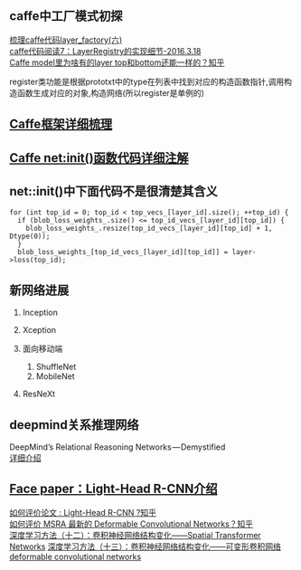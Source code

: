 ## caffe中工厂模式初探
[梳理caffe代码layer_factory(六)](http://blog.csdn.net/langb2014/article/details/50991315)  
[caffe代码阅读7：LayerRegistry的实现细节-2016.3.18](http://blog.csdn.net/xizero00/article/details/50923722)  
[Caffe model里为啥有的layer top和bottom还能一样的？知乎](https://www.zhihu.com/question/46501015?sort=created)

register类功能是根据prototxt中的type在列表中找到对应的构造函数指针,调用构造函数生成对应的对象,构造网络(所以register是单例的)

## [Caffe框架详细梳理](https://www.cnblogs.com/fuleying/p/5893917.html)

## [Caffe net:init()函数代码详细注解](http://blog.csdn.net/mrhiuser/article/details/52345469)

## net::init()中下面代码不是很清楚其含义
    for (int top_id = 0; top_id < top_vecs_[layer_id].size(); ++top_id) {
      if (blob_loss_weights_.size() <= top_id_vecs_[layer_id][top_id]) {
        blob_loss_weights_.resize(top_id_vecs_[layer_id][top_id] + 1, Dtype(0));
      }
      blob_loss_weights_[top_id_vecs_[layer_id][top_id]] = layer->loss(top_id);

## 新网络进展
1. Inception
2. Xception
3. 面向移动端
    1. ShuffleNet
    2. MobileNet

4. ResNeXt

## deepmind关系推理网络
DeepMind’s Relational Reasoning Networks — Demystified  
[详细介绍](http://geek.csdn.net/news/detail/209580)

## [Face paper：Light-Head R-CNN介绍](http://blog.csdn.net/wfei101/article/details/78757151)
[如何评价论文 : Light-Head R-CNN ?知乎](https://www.zhihu.com/question/68483928)  
[如何评价 MSRA 最新的 Deformable Convolutional Networks？知乎](https://www.zhihu.com/question/57493889)  
[深度学习方法（十二）：卷积神经网络结构变化——Spatial Transformer Networks](http://blog.csdn.net/xbinworld/article/details/69049680)
[深度学习方法（十三）：卷积神经网络结构变化——可变形卷积网络deformable convolutional networks](http://blog.csdn.net/xbinworld/article/details/69367281)
